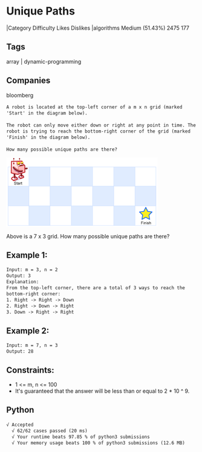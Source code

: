 # Unique Paths
|Category	Difficulty	Likes	Dislikes
|algorithms	Medium (51.43%)	2475	177

## Tags
array | dynamic-programming

## Companies
bloomberg
```
A robot is located at the top-left corner of a m x n grid (marked 'Start' in the diagram below).

The robot can only move either down or right at any point in time. The robot is trying to reach the bottom-right corner of the grid (marked 'Finish' in the diagram below).

How many possible unique paths are there?
```
![img](robot_maze.png)

Above is a 7 x 3 grid. How many possible unique paths are there?

## Example 1:
```
Input: m = 3, n = 2
Output: 3
Explanation:
From the top-left corner, there are a total of 3 ways to reach the bottom-right corner:
1. Right -> Right -> Down
2. Right -> Down -> Right
3. Down -> Right -> Right
```
## Example 2:
```
Input: m = 7, n = 3
Output: 28
```

## Constraints:

* 1 <= m, n <= 100
* It's guaranteed that the answer will be less than or equal to 2 * 10 ^ 9.

## Python
```
√ Accepted
  √ 62/62 cases passed (20 ms)
  √ Your runtime beats 97.85 % of python3 submissions
  √ Your memory usage beats 100 % of python3 submissions (12.6 MB)
```